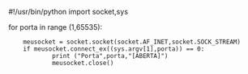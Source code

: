 #!/usr/bin/python
import socket,sys

for porta in range (1,65535):

        meusocket = socket.socket(socket.AF_INET,socket.SOCK_STREAM)
        if meusocket.connect_ex((sys.argv[1],porta)) == 0:
                print ("Porta",porta,"[ABERTA]")
                meusocket.close()

